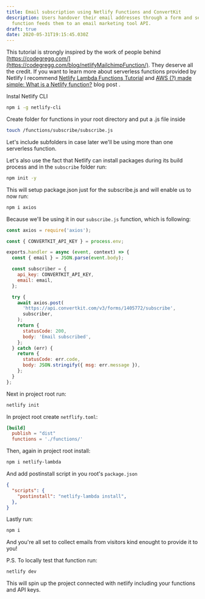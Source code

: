 ```yaml
---
title: Email subscription using Netlify Functions and ConvertKit
description: Users handover their email addresses through a form and serverless
  function feeds them to an email marketing tool API.
draft: true
date: 2020-05-31T19:15:45.030Z
---
```

This tutorial is strongly inspired by the work of people behind [https://codegregg.com/](https://codegregg.com/blog/netlifyMailchimpFunction/). They deserve all the credit.
If you want to learn more about serverless functions provided by Netlify I recommend [Netlify Lambda Functions Tutorial](https://flaviocopes.com/netlify-functions/) and [AWS (?) made simple: What is a Netlify function?](https://tlakomy.com/create-a-netlify-function-from-scratch) blog post .

Instal Netlify CLI

```bash
npm i -g netlify-cli
```

Create folder for functions in your root directory and put a .js file inside

```bash
touch /functions/subscribe/subscribe.js
```

Let's include subfolders in case later we'll be using more than one serverless function.

Let's also use the fact that Netlify can install packages during its build process and in the `subscribe` folder run:

```bash
npm init -y
```

This will setup package.json just for the subscribe.js and will enable us to now run:
```bash
npm i axios
```

Because we'll be using it in our `subscribe.js` function, which is following:

```javascript
const axios = require('axios');

const { CONVERTKIT_API_KEY } = process.env;

exports.handler = async (event, context) => {
  const { email } = JSON.parse(event.body);

  const subscriber = {
    api_key: CONVERTKIT_API_KEY,
    email: email,
  };

  try {
    await axios.post(
      'https://api.convertkit.com/v3/forms/1405772/subscribe',
      subscriber,
    );
    return {
      statusCode: 200,
      body: 'Email subscribed',
    };
  } catch (err) {
    return {
      statusCode: err.code,
      body: JSON.stringify({ msg: err.message }),
    };
  }
};
```

Next in project root run:

```bash
netlify init
```

In project root create `netflify.toml`:

```toml
[build]
  publish = "dist"
  functions = './functions/'
```

Then, again in project root install:

```bash
npm i netlify-lambda
```

And add postinstall script in you root's `package.json`

```json
{
  "scripts": {
    "postinstall": "netlify-lambda install",
  },
}
```

Lastly run:

```bash
npm i
```

And you're all set to collect emails from visitors kind enought to provide it to you!

P.S. To locally test that function run:

```bash
netlify dev
```

This will spin up the project connected with netlify including your functions and API keys.

